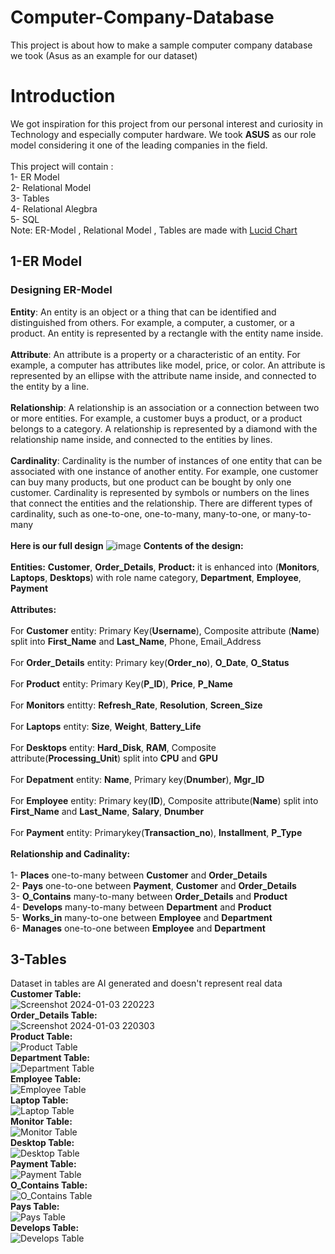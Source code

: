 # Computer-Company-Database
This project is about how to make a sample computer company database we took (Asus as an example for our dataset)
# Introduction
We got inspiration for this project from our personal interest and curiosity in Technology and especially computer hardware. We took **ASUS** as our role model considering it one of the leading companies in the field. <br>
<br>
This project will contain : <br>
1- ER Model <br>
2- Relational Model <br>
3- Tables <br>
4- Relational Alegbra <br>
5- SQL <br>
Note: ER-Model , Relational Model , Tables are made with [Lucid Chart](https://www.lucidchart.com/pages/landing?utm_source=bing&utm_medium=cpc&utm_campaign=_chart_en_tier3_mixed_search_brand_exact_&km_CPC_CampaignId=369684520&km_CPC_AdGroupID=1225955648609265&km_CPC_Keyword=lucidchart&km_CPC_MatchType=e&km_CPC_ExtensionID={extensionid}&km_CPC_Network=o&km_CPC_AdPosition=&km_CPC_Creative=&km_CPC_TargetID=kwd-76622376819042:aud-813470443:loc-187&km_CPC_Country=143029&km_CPC_Device=c&km_CPC_placement=&km_CPC_target=&mkt_query=lucidchart&msclkid=869fa0b8ce3e185424dac52db7f964c6)
## 1-ER Model
### Designing ER-Model 
**Entity**: An entity is an object or a thing that can be identified and distinguished from others. For example, a computer, a customer, or a product. An entity is represented by a rectangle with the entity name inside. <br>
 <br>
**Attribute**: An attribute is a property or a characteristic of an entity. For example, a computer has attributes like model, price, or color. An attribute is represented by an ellipse with the attribute name inside, and connected to the entity by a line. <br>
 <br>
**Relationship**: A relationship is an association or a connection between two or more entities. For example, a customer buys a product, or a product belongs to a category. A relationship is represented by a diamond with the relationship name inside, and connected to the entities by lines. <br>
 <br>
**Cardinality**: Cardinality is the number of instances of one entity that can be associated with one instance of another entity. For example, one customer can buy many products, but one product can be bought by only one customer. Cardinality is represented by symbols or numbers on the lines that connect the entities and the relationship. There are different types of cardinality, such as one-to-one, one-to-many, many-to-one, or many-to-many <br>
 <br>
**Here is our full design** ![image](https://github.com/Bassel1000/Computer-Company-Database/assets/94708469/602cb47f-7164-4c5c-80c2-976a498ac62d) 
**Contents of the design:** <br>
 <br>
**Entities:** **Customer**, **Order_Details**, **Product:** it is enhanced into (**Monitors**, **Laptops**, **Desktops**) with role name category, **Department**, **Employee**, **Payment** <br>
 <br>
**Attributes:** <br>
<br>
For **Customer** entity: Primary Key(**Username**), Composite attribute (**Name**) split into **First_Name** and **Last_Name**, Phone, Email_Address <br>
<br>
For **Order_Details** entity: Primary key(**Order_no**), **O_Date**, **O_Status** <br> 
<br>
For **Product** entity: Primary Key(**P_ID**), **Price**, **P_Name** <br>
<br>
For **Monitors** entitty: **Refresh_Rate**, **Resolution**, **Screen_Size** <br>
<br>
For **Laptops** entity: **Size**, **Weight**, **Battery_Life** <br>
<br>
For **Desktops** entity: **Hard_Disk**, **RAM**, Composite attribute(**Processing_Unit**) split into **CPU** and **GPU** <br>
<br>
For **Depatment** entity: **Name**, Primary key(**Dnumber**), **Mgr_ID** <br>
<br>
For **Employee** entity: Primary key(**ID**), Composite attribute(**Name**) split into **First_Name** and **Last_Name**, **Salary**, **Dnumber** <br>
<br>
For **Payment** entity: Primarykey(**Transaction_no**), **Installment**, **P_Type** <br>
<br>
**Relationship and Cadinality:** <br>
<br>
1- **Places** one-to-many between **Customer** and **Order_Details** <br>
2- **Pays** one-to-one between **Payment**, **Customer** and **Order_Details** <br>
3- **O_Contains** many-to-many between **Order_Details** and **Product** <br>
4- **Develops** many-to-many between **Department** and **Product** <br>
5- **Works_in** many-to-one between **Employee** and **Department** <br>
6- **Manages** one-to-one between **Employee** and **Department** <br>
## 3-Tables <br>
Dataset in tables are AI generated and doesn't represent real data <br>
**Customer Table:** <br>
![Screenshot 2024-01-03 220223](https://github.com/Bassel1000/Computer-Company-Database/assets/94708469/9293fe80-8456-470e-b9c2-50daf394829a) <br>
**Order_Details Table:** <br>
![Screenshot 2024-01-03 220303](https://github.com/Bassel1000/Computer-Company-Database/assets/94708469/6231a06b-590d-411f-a90b-8321e2d1b860) <br>
**Product Table:** <br>
![Product Table](https://github.com/Bassel1000/Computer-Company-Database/assets/94708469/18d89703-36da-4f01-9f2c-17b43d59cb6d) <br>
**Department Table:** <br>
![Department Table](https://github.com/Bassel1000/Computer-Company-Database/assets/94708469/5684b5a9-e4fe-4ad4-8e6a-0e34102f8731) <br>
**Employee Table:** <br>
![Employee Table](https://github.com/Bassel1000/Computer-Company-Database/assets/94708469/75fe1a4b-2ae8-4510-b02d-e4cf30333ca5) <br>
**Laptop Table:** <br>
![Laptop Table](https://github.com/Bassel1000/Computer-Company-Database/assets/94708469/afde2d5d-ca8e-43f3-84fe-a4e12edbd370) <br>
**Monitor Table:** <br>
![Monitor Table](https://github.com/Bassel1000/Computer-Company-Database/assets/94708469/f5f82c69-53d8-419d-aae0-be23c991bb7c) <br>
**Desktop Table:** <br>
![Desktop Table](https://github.com/Bassel1000/Computer-Company-Database/assets/94708469/c117d17c-8b90-4e7b-8af6-488b8be189ff) <br>
**Payment Table:** <br>
![Payment Table](https://github.com/Bassel1000/Computer-Company-Database/assets/94708469/9ece4efe-7f35-48e3-a20c-9f26a4371c08) <br>
**O_Contains Table:** <br>
![O_Contains Table](https://github.com/Bassel1000/Computer-Company-Database/assets/94708469/bfd5ea35-aa6b-4b8a-874d-8d3850ecf936) <br>
**Pays Table:** <br>
![Pays Table](https://github.com/Bassel1000/Computer-Company-Database/assets/94708469/24fcfd68-13e6-493a-aff8-3b21c41cdaf4) <br>
**Develops Table:** <br>
![Develops Table](https://github.com/Bassel1000/Computer-Company-Database/assets/94708469/14c2cea8-eb1e-41b0-91ab-c3b07f1508fa) <br>












